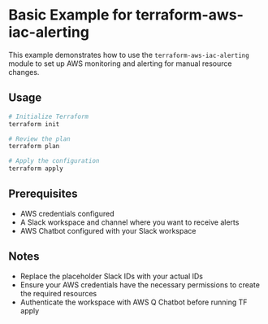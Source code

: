 # Basic Example for terraform-aws-iac-alerting

This example demonstrates how to use the `terraform-aws-iac-alerting` module to set up AWS monitoring and alerting for manual resource changes.

## Usage

```bash
# Initialize Terraform
terraform init

# Review the plan
terraform plan

# Apply the configuration
terraform apply
```

## Prerequisites

- AWS credentials configured
- A Slack workspace and channel where you want to receive alerts
- AWS Chatbot configured with your Slack workspace

## Notes

- Replace the placeholder Slack IDs with your actual IDs
- Ensure your AWS credentials have the necessary permissions to create the required resources
- Authenticate the workspace with AWS Q Chatbot before running TF apply